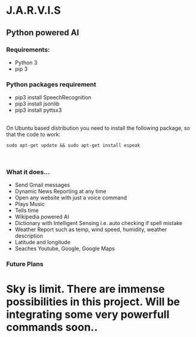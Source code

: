# J.A.R.V.I.S
## Python powered AI
### Requirements:
<ul>
<li>Python 3</li>
<li>pip 3</li>
</ul>

### Python packages requirement
<ul>
<li>pip3 install SpeechRecognition</li>
<li>pip3 install jsonlib</li>
<li>pip3 install pyttsx3</li>
</ul>
<br>
On Ubuntu based distribution you need to install the following package, so that the code to work:

```
sudo apt-get update && sudo apt-get install espeak
```
<br>

### What it does...
  
  <ul>
<li>Send Gmail messages</li>
  <li>Dynamic News Reporting at any time</li>
<li>Open any website with just a voice command</li>
<li>Plays Music</li>
<li>Tells time</li>
<li>Wikipedia powered AI</li>
<li>Dictionary with Intelligent Sensing i.e. auto checking if spell mistake</li>
<li>Weather Report such as temp, wind speed, humidity, weather description</li>
<li>Latitude and longitude</li>
  <li>Seaches Youtube, Google, Google Maps</li>
</ul>

### Future Plans

  <h1>Sky is limit. There are immense possibilities in this project. Will be integrating some very powerfull commands soon..</h1>
  

